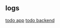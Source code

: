 ## logs

[todo app](https://cloudlogging.app.goo.gl/hXFSnY9jGLqoNsSz9)
[todo backend](https://cloudlogging.app.goo.gl/uLwLRfoWugBA51pA7)